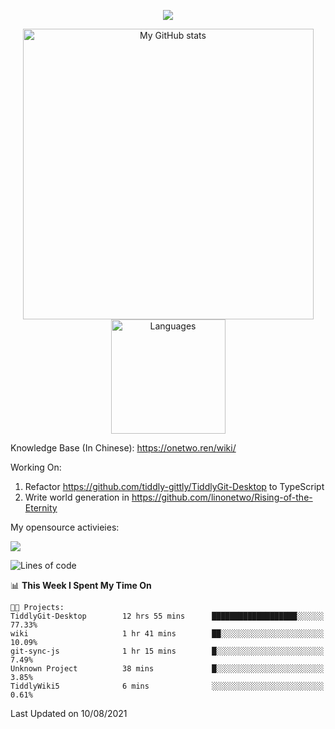 <a href="https://github.com/linonetwo">
    <p align="center">
        <img src="https://github-profile-trophy.vercel.app/?username=linonetwo&column=7&theme=onedark"/>
    </p>
</a>
<a align="center" href="https://github.com/linonetwo">
  <p align="center">
    <img src="https://github-readme-stats.vercel.app/api?username=linonetwo&show_icons=true&count_private=true" alt="My GitHub stats" width="465"/>
    <img src="https://github-readme-stats.vercel.app/api/top-langs/?username=linonetwo&layout=compact&langs_count=10" alt="Languages" height="183">
  </p>
</a>

Knowledge Base (In Chinese): https://onetwo.ren/wiki/

Working On: 

1. Refactor https://github.com/tiddly-gittly/TiddlyGit-Desktop to TypeScript
1. Write world generation in https://github.com/linonetwo/Rising-of-the-Eternity

My opensource activieies:

![](https://visitor-badge.glitch.me/badge?page_id=linonetwo.linonetwo)

<!--START_SECTION:waka-->
![Lines of code](https://img.shields.io/badge/From%20Hello%20World%20I%27ve%20Written-2.5%20million%20lines%20of%20code-blue)

📊 **This Week I Spent My Time On** 

```text
🐱‍💻 Projects: 
TiddlyGit-Desktop        12 hrs 55 mins      ███████████████████░░░░░░   77.33% 
wiki                     1 hr 41 mins        ██░░░░░░░░░░░░░░░░░░░░░░░   10.09% 
git-sync-js              1 hr 15 mins        █░░░░░░░░░░░░░░░░░░░░░░░░   7.49% 
Unknown Project          38 mins             █░░░░░░░░░░░░░░░░░░░░░░░░   3.85% 
TiddlyWiki5              6 mins              ░░░░░░░░░░░░░░░░░░░░░░░░░   0.61%

```


 Last Updated on 10/08/2021
<!--END_SECTION:waka-->
